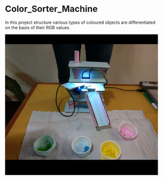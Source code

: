 # Color_Sorter_Machine

In this project structure various types of coloured objects are differentiated on the basis of their  RGB values.

![image](https://github.com/sahuaman83/Color_Sorter_Machine/blob/master/photo.jpeg?raw=true)
